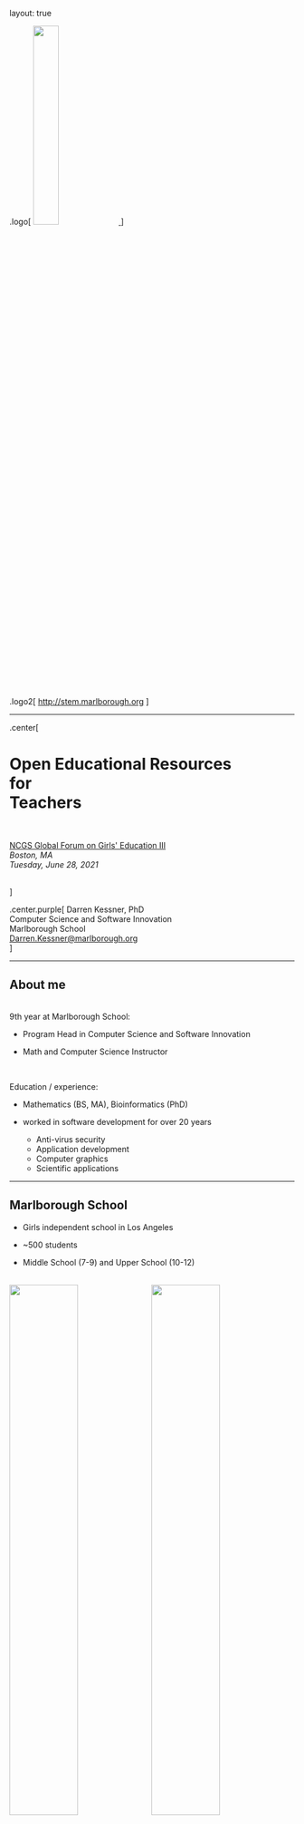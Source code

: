 


layout: true

.logo[
<a href="http://marlborough.org" target="_blank">
<img src="pix/logo.png" width="30%">
</a>
]


.logo2[
<a href="http://stem.marlborough.org" target="_blank">
http://stem.marlborough.org
</a>
]

---


.center[
# Open Educational Resources <br/> for <br/> Teachers

<br/>

<a href="https://www.ncgs.org/professional-development/global-forum-on-girls-education-iii/" target="_blank">NCGS Global Forum on Girls' Education III</a>  
_Boston, MA_  
_Tuesday, June 28, 2021_  

<br/>
]

.center.purple[
Darren Kessner, PhD  
Computer Science and Software Innovation   
Marlborough School  
Darren.Kessner@marlborough.org  
]

---

## About me

<br/>
9th year at Marlborough School:

- Program Head in Computer Science and Software Innovation

- Math and Computer Science Instructor

<br/>

Education / experience: 

* Mathematics (BS, MA), Bioinformatics (PhD)

* worked in software development for over 20 years
    - Anti-virus security
    - Application development 
    - Computer graphics
    - Scientific applications

---

## Marlborough School

* Girls independent school  in Los Angeles 

* ~500 students

* Middle School (7-9) and Upper School (10-12)

<br/>

<img src="pix/Mvision.jpg" width="49%">
<img src="pix/marlborough.jpg" width="49%">

---

## Marlborough STEM+ Program

Emphasis on STEM activities that are creative, collaborative, and interdisciplinary:

* Computer Science

* Robotics (Andy Witman)

* Engineering (Dr. Lee Mirsky)

<br/>
<img src="pix/robotics_celebration_2022.jpg" width="49%" style="padding-right: 30px"> 
<img src="pix/2022-05-20-history-project.png" width="38%" style="padding-left: 30px">
---

## Free & Open Source Software

_What is FOSS?_
    - freedom to use, copy, and change
    - source code published
_Benefits_
    - user control
    - privacy and security
    - quality and stability
    - no cost
_FOSS is everywhere_

    - every web service depends on FOSS running on servers:
        - Amazon Web Services, Google, Microsoft
        - Zoom, Facebook, Netflix, LinkedIn, Twitch, YouTube

    - every device uses FOSS:
        - Android (Linux)
        - Apple iOS/MacOS (BSD)

---

## Open Source Educational Software

<br/> <br/> <br/> <br/>

.center[

<a href="https://scratch.mit.edu/" target="_blank">![](logos/scratch_logo.png)</a>
![](logos/right_arrow_10.png) 
<a href="https://snap.berkeley.edu/" target="_blank">![](logos/snap_logo.png)</a>

<br/>

<a href="https://processing.org/" target="_blank">![](logos/processing_logo.png)</a>
![](logos/right_arrow_10.png)
<a href="https://www.arduino.cc/" target="_blank">![](logos/arduino_logo.png) Arduino</a>

]

---

## Open Educational Resources

.center[

Online courses

<a href="https://ocw.mit.edu" target="_blank">![](logos/ocw_logo.png)</a>

<br/>

Open textbooks

<a href="https://openstax.org/" target="_blank">![](logos/openstax_logo.png)</a>

<br/>

Public domain books

<a href="https://www.gutenberg.org/" target="_blank">![](logos/pg_logo.png)</a>
<a href="https://standardebooks.org/" target="_blank">![](logos/std_ebooks_logo_50.png)</a>

]

---

## Open Textbooks

AP Computer Science A

* <a href="http://math.hws.edu/javanotes" target="_blank">David J Eck, Introduction to Programming Using Java</a>
* <a href="https://en.wikibooks.org/wiki/Java_Programming" target="_blank">Wikibooks Java Programming</a>

Precalculus / Calculus

* <a href="https://openstax.org/details/books/precalculus" target="_blank">OpenStax Precalculus</a>
* <a href="https://openstax.org/details/books/calculus-volume-1" target="_blank">OpenStax Calculus Vol 1</a>
* <a href="https://openstax.org/details/books/calculus-volume-2" target="_blank">OpenStax Calculus Vol 2</a>
* <a href="https://openstax.org/details/books/calculus-volume-3" target="_blank">OpenStax Calculus Vol 3</a>

OpenStax also has books on Pre-Algebra, Algebra, Trigonometry, as well as many other
subjects.

---

## Open Data

.center[

<a href="https://www.python.org/" target="_blank">![](logos/python_logo.png)</a>

<hr/>

<a href="https://www.data.gov/" target="_blank">![](logos/data_gov_logo.png)</a>

Example: Social Security baby names  

(2021: Olivia, Emma, Charlotte, Amelia, Ava, Sophia)

<br/>

<a href="https://data.lacity.org/" target="_blank">![](logos/la_open_data_logo_50.png)</a>

Example: LAPD crime data 

]


---


<br/><br/>

.center[

<br/><br/>

Links to all the above resources and more:

### <a href="https://dkessner.github.io/TeacherResources" target="_blank">https://dkessner.github.io/TeacherResources</a>

]



